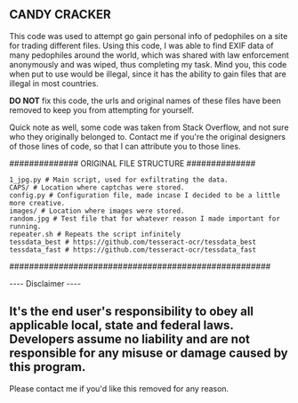 ## CANDY CRACKER

This code was used to attempt go gain personal info of pedophiles on a site for trading different files.
Using this code, I was able to find EXIF data of many pedophiles around the world, which was shared with law enforcement anonymously and was wiped, thus completing my task. 
Mind you, this code when put to use would be illegal, since it has the ability to gain files that are illegal in most countries.

**DO NOT** fix this code, the urls and original names of these files have been removed to keep you from attempting for yourself.

Quick note as well, some code was taken from Stack Overflow, and not sure who they originally belonged to. Contact me if you're the original designers of those lines of code, so that I can attribute you to those lines.

############## ORIGINAL FILE STRUCTURE ##############
```
1_jpg.py # Main script, used for exfiltrating the data.
CAPS/ # Location where captchas were stored.
config.py # Configuration file, made incase I decided to be a little more creative.
images/ # Location where images were stored.
random.jpg # Test file that for whatever reason I made important for running.
repeater.sh # Repeats the script infinitely 
tessdata_best # https://github.com/tesseract-ocr/tessdata_best
tessdata_fast # https://github.com/tesseract-ocr/tessdata_fast
```
#####################################################

---- Disclaimer ----

 It's the end user's responsibility to obey all applicable local, state and federal laws.
 Developers assume no liability and are not responsible for any misuse or damage caused by this program.
--------------------
Please contact me if you'd like this removed for any reason.
